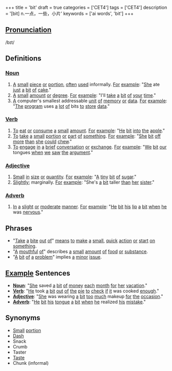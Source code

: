 +++
title = 'bit'
draft = true
categories = ['CET4']
tags = ['CET4']
description = '[bit] n.一点，一些，小片'
keywords = ['ai words', 'bit']
+++

## [Pronunciation](/post/pronunciation/)
/bɪt/

## Definitions
### [Noun](/post/noun/)
1. [A](/post/a/) [small](/post/small/) [piece](/post/piece/) [or](/post/or/) [portion](/post/portion/), [often](/post/often/) [used](/post/used/) informally. [For](/post/for/) [example](/post/example/): "[She](/post/she/) ate [just](/post/just/) [a](/post/a/) [bit](/post/bit/) [of](/post/of/) [cake](/post/cake/)."
2. [A](/post/a/) [small](/post/small/) [amount](/post/amount/) [or](/post/or/) [degree](/post/degree/). [For](/post/for/) [example](/post/example/): "I'll [take](/post/take/) [a](/post/a/) [bit](/post/bit/) [of](/post/of/) [your](/post/your/) [time](/post/time/)."
3. [A](/post/a/) computer's smallest addressable [unit](/post/unit/) [of](/post/of/) [memory](/post/memory/) [or](/post/or/) [data](/post/data/). [For](/post/for/) [example](/post/example/): "[The](/post/the/) [program](/post/program/) uses [a](/post/a/) [lot](/post/lot/) [of](/post/of/) bits [to](/post/to/) [store](/post/store/) [data](/post/data/)."

### [Verb](/post/verb/)
1. [To](/post/to/) [eat](/post/eat/) [or](/post/or/) [consume](/post/consume/) [a](/post/a/) [small](/post/small/) [amount](/post/amount/). [For](/post/for/) [example](/post/example/): "[He](/post/he/) [bit](/post/bit/) [into](/post/into/) [the](/post/the/) [apple](/post/apple/)."
2. [To](/post/to/) [take](/post/take/) [a](/post/a/) [small](/post/small/) [portion](/post/portion/) [or](/post/or/) [part](/post/part/) [of](/post/of/) [something](/post/something/). [For](/post/for/) [example](/post/example/): "[She](/post/she/) [bit](/post/bit/) [off](/post/off/) [more](/post/more/) [than](/post/than/) [she](/post/she/) [could](/post/could/) [chew](/post/chew/)."
3. [To](/post/to/) [engage](/post/engage/) [in](/post/in/) [a](/post/a/) [brief](/post/brief/) [conversation](/post/conversation/) [or](/post/or/) [exchange](/post/exchange/). [For](/post/for/) [example](/post/example/): "[We](/post/we/) [bit](/post/bit/) [our](/post/our/) tongues [when](/post/when/) [we](/post/we/) [saw](/post/saw/) [the](/post/the/) [argument](/post/argument/)."

### [Adjective](/post/adjective/)
1. [Small](/post/small/) [in](/post/in/) [size](/post/size/) [or](/post/or/) [quantity](/post/quantity/). [For](/post/for/) [example](/post/example/): "[A](/post/a/) [tiny](/post/tiny/) [bit](/post/bit/) [of](/post/of/) [sugar](/post/sugar/)."
2. [Slightly](/post/slightly/); marginally. [For](/post/for/) [example](/post/example/): "She's [a](/post/a/) [bit](/post/bit/) taller [than](/post/than/) [her](/post/her/) [sister](/post/sister/)."

### [Adverb](/post/adverb/)
1. [In](/post/in/) [a](/post/a/) [slight](/post/slight/) [or](/post/or/) [moderate](/post/moderate/) [manner](/post/manner/). [For](/post/for/) [example](/post/example/): "[He](/post/he/) [bit](/post/bit/) [his](/post/his/) [lip](/post/lip/) [a](/post/a/) [bit](/post/bit/) [when](/post/when/) [he](/post/he/) was [nervous](/post/nervous/)."

## Phrases
- "[Take](/post/take/) [a](/post/a/) [bite](/post/bite/) [out](/post/out/) [of](/post/of/)" [means](/post/means/) [to](/post/to/) [make](/post/make/) [a](/post/a/) [small](/post/small/), [quick](/post/quick/) [action](/post/action/) [or](/post/or/) [start](/post/start/) [on](/post/on/) [something](/post/something/).
- "[A](/post/a/) [mouthful](/post/mouthful/) [of](/post/of/)" describes [a](/post/a/) [small](/post/small/) [amount](/post/amount/) [of](/post/of/) [food](/post/food/) [or](/post/or/) [substance](/post/substance/).
- "[A](/post/a/) [bit](/post/bit/) [of](/post/of/) [a](/post/a/) [problem](/post/problem/)" implies [a](/post/a/) [minor](/post/minor/) [issue](/post/issue/).

## [Example](/post/example/) Sentences
- **[Noun](/post/noun/)**: "[She](/post/she/) saved [a](/post/a/) [bit](/post/bit/) [of](/post/of/) [money](/post/money/) [each](/post/each/) [month](/post/month/) [for](/post/for/) [her](/post/her/) [vacation](/post/vacation/)."
- **[Verb](/post/verb/)**: "[He](/post/he/) took [a](/post/a/) [bit](/post/bit/) [out](/post/out/) [of](/post/of/) [the](/post/the/) [pie](/post/pie/) [to](/post/to/) [check](/post/check/) [if](/post/if/) [it](/post/it/) was cooked [enough](/post/enough/)."
- **[Adjective](/post/adjective/)**: "[She](/post/she/) was wearing [a](/post/a/) [bit](/post/bit/) [too](/post/too/) [much](/post/much/) makeup [for](/post/for/) [the](/post/the/) [occasion](/post/occasion/)."
- **[Adverb](/post/adverb/)**: "[He](/post/he/) [bit](/post/bit/) [his](/post/his/) [tongue](/post/tongue/) [a](/post/a/) [bit](/post/bit/) [when](/post/when/) [he](/post/he/) realized [his](/post/his/) [mistake](/post/mistake/)."

## Synonyms
- [Small](/post/small/) [portion](/post/portion/)
- [Dash](/post/dash/)
- Snack
- Crumb
- Taster
- [Taste](/post/taste/)
- Chunk (informal)
